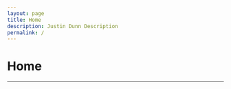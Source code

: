 ```yaml
---
layout: page
title: Home
description: Justin Dunn Description
permalink: /
---
```

<div class="col-md-12">
<h1>Home</h1>
<hr>
</div>
<div id="index">
<div class="col-md-6 bg-danger card1"></div>
<div class="col-md-6 bg-default card2"></div>
<div class="col-md-6 card3"></div>
<div class="col-md-6 card4"></div>
</div>
